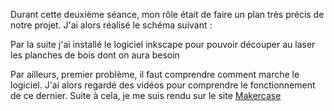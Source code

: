 <p> Durant cette deuxième séance, mon rôle était de faire un plan très précis de notre projet. J'ai alors réalisé le schéma suivant : </p>
<p> Par la suite j'ai installé le logiciel inkscape pour pouvoir découper au laser les planches de bois dont on aura besoin </p
<p> Par ailleurs, premier problème, il faut comprendre comment marche le logiciel. J'ai alors regardé des vidéos pour comprendre le fonctionnement de ce dernier. Suite à cela, je me suis rendu sur le site <a href="https://fr.makercase.com">Makercase</a> </p>
